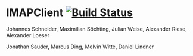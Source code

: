 # IMAPClient [![Build Status](https://travis-ci.org/HPI-SWA-Teaching/IMAPClient.svg?branch=master)](https://travis-ci.org/HPI-SWA-Teaching/IMAPClient)

Johannes Schneider, Maximilian Söchting, Julian Weise, Alexander Riese, Alexander Loeser

Jonathan Sauder, Marcus Ding, Melvin Witte, Daniel Lindner